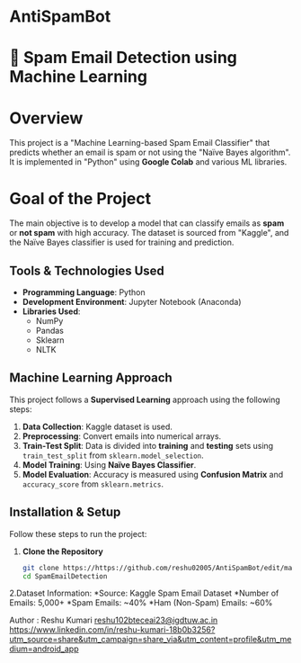 # AntiSpamBot
# 📧 Spam Email Detection using Machine Learning  

# Overview  
This project is a "Machine Learning-based Spam Email Classifier" that predicts whether an email is spam or not using the "Naïve Bayes algorithm". It is implemented in "Python" using **Google Colab** and various ML libraries.  

# Goal of the Project  
The main objective is to develop a model that can classify emails as **spam** or **not spam** with high accuracy. The dataset is sourced from "Kaggle", and the Naïve Bayes classifier is used for training and prediction.  

## Tools & Technologies Used  
- **Programming Language**: Python  
- **Development Environment**: Jupyter Notebook (Anaconda)  
- **Libraries Used**:  
  - NumPy  
  - Pandas  
  - Sklearn  
  - NLTK  

## Machine Learning Approach  
This project follows a **Supervised Learning** approach using the following steps:  
1. **Data Collection**: Kaggle dataset is used.  
2. **Preprocessing**: Convert emails into numerical arrays.  
3. **Train-Test Split**: Data is divided into **training** and **testing** sets using `train_test_split` from `sklearn.model_selection`.  
4. **Model Training**: Using **Naïve Bayes Classifier**.  
5. **Model Evaluation**: Accuracy is measured using **Confusion Matrix** and `accuracy_score` from `sklearn.metrics`.  

##  Installation & Setup  
Follow these steps to run the project:


1. **Clone the Repository**  
   ```bash
   git clone https://https://github.com/reshu02005/AntiSpamBot/edit/main/README.md
   cd SpamEmailDetection
2.Dataset Information:
*Source: Kaggle Spam Email Dataset
*Number of Emails: 5,000+
*Spam Emails: ~40%
*Ham (Non-Spam) Emails: ~60%

Author :
Reshu Kumari
reshu102bteceai23@igdtuw.ac.in
https://www.linkedin.com/in/reshu-kumari-18b0b3256?utm_source=share&utm_campaign=share_via&utm_content=profile&utm_medium=android_app
